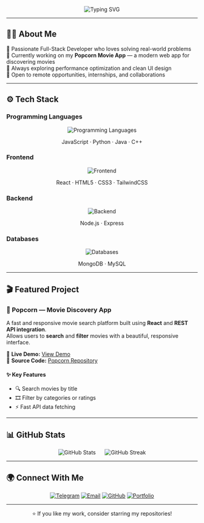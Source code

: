 <!-- Typing SVG Header -->
<p align="center">
  <img src="https://readme-typing-svg.herokuapp.com?font=Fira+Code&weight=500&size=28&pause=1000&color=2E8B57&width=900&lines=🚀+Full-Stack+Developer+|+React+•+Node.js+•+MongoDB;🎬+Popcorn+Project+|+Movie+Search+and+Filter+App" alt="Typing SVG" />
</p>

---

## 👨‍💻 About Me

🎯 Passionate Full-Stack Developer who loves solving real-world problems  
🌱 Currently working on my **Popcorn Movie App** — a modern web app for discovering movies  
🚀 Always exploring performance optimization and clean UI design  
📌 Open to remote opportunities, internships, and collaborations  

---

## ⚙️ Tech Stack

### Programming Languages
<p align="center">
  <img src="https://skillicons.dev/icons?i=js,python,java,cpp" alt="Programming Languages"/>
</p>
<p align="center">
  JavaScript · Python · Java · C++
</p>

### Frontend
<p align="center">
  <img src="https://skillicons.dev/icons?i=react,html,css,tailwind" alt="Frontend"/>
</p>
<p align="center">
  React · HTML5 · CSS3 · TailwindCSS
</p>

### Backend
<p align="center">
  <img src="https://skillicons.dev/icons?i=nodejs,express" alt="Backend"/>
</p>
<p align="center">
  Node.js · Express
</p>

### Databases
<p align="center">
  <img src="https://skillicons.dev/icons?i=mongodb,mysql" alt="Databases"/>
</p>
<p align="center">
  MongoDB · MySQL
</p>

---

## 🎬 Featured Project

### 🍿 Popcorn — Movie Discovery App

A fast and responsive movie search platform built using **React** and **REST API integration**.  
Allows users to **search** and **filter** movies with a beautiful, responsive interface.

🔗 **Live Demo:** [View Demo](https://your-demo-link-here.com)  
📂 **Source Code:** [Popcorn Repository](https://github.com/JosefTewodros12/popcorn-project)

#### ✨ Key Features
- 🔍 Search movies by title  
- 🎞️ Filter by categories or ratings   
- ⚡ Fast API data fetching  

---

## 📊 GitHub Stats

<p align="center">
  <img src="https://github-readme-stats.vercel.app/api?username=JosefTewodros12&show_icons=true&theme=radical&hide_border=true&count_private=true&width=320" alt="GitHub Stats" style="display:inline-block; margin-right:10px;" />
  <img src="https://github-readme-streak-stats.herokuapp.com/?user=JosefTewodros12&theme=radical&hide_border=true&width=320" alt="GitHub Streak" style="display:inline-block; margin-left:10px;" />
</p>

---

## 🌍 Connect With Me

<p align="center">
  <a href="https://t.me/YOUR_TELEGRAM_USERNAME"><img src="https://img.shields.io/badge/Telegram-2CA5E0?style=for-the-badge&logo=telegram&logoColor=white" alt="Telegram" /></a>
  <a href="mailto:joseftewodroset@gmail.com"><img src="https://img.shields.io/badge/Email-D14836?style=for-the-badge&logo=gmail&logoColor=white" alt="Email" /></a>
  <a href="https://github.com/JosefTewodros12"><img src="https://img.shields.io/badge/GitHub-171515?style=for-the-badge&logo=github&logoColor=white" alt="GitHub" /></a>
  <a href="https://your-portfolio-link.com"><img src="https://img.shields.io/badge/Portfolio-0A66C2?style=for-the-badge&logo=visual-studio-code&logoColor=white" alt="Portfolio" /></a>
</p>

---

<p align="center">
⭐ If you like my work, consider starring my repositories!<br/>
</p>
